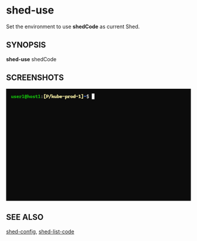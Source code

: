 # shed-use

Set the environment to use **shedCode** as current Shed.

## SYNOPSIS

**shed-use** shedCode

## SCREENSHOTS

![shed-use-shed-kubectl](shed-use-shed-kubectl.gif "shed-use-shed-kubectl")

## SEE ALSO

[shed-config](shed-config.md), [shed-list-code](shed-list-code.md)
